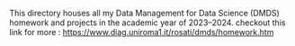 This directory houses all my Data Management for Data Science (DMDS) homework and projects in the academic year of 2023–2024.
checkout this link for more : https://www.diag.uniroma1.it/rosati/dmds/homework.htm
